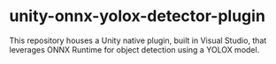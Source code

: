 # unity-onnx-yolox-detector-plugin
 This repository houses a Unity native plugin, built in Visual Studio, that leverages ONNX Runtime for object detection using a YOLOX model.

